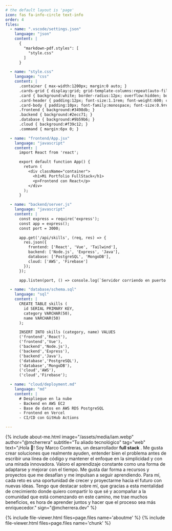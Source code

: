 ```yaml
---
# the default layout is 'page'
icon: fas fa-info-circle text-info
order: 4
files:
  - name: ".vscode/settings.json"
    language: "json"
    content: |
      {
        "markdown-pdf.styles": [
          "style.css"
        ]
      }

  - name: "style.css"
    language: "css"
    content: |
      .container { max-width:1200px; margin:0 auto; }
      .cards-grid { display:grid; grid-template-columns:repeat(auto-fill,minmax(300px,1fr)); gap:20px; padding:10px; }
      .card { background:white; border-radius:12px; overflow:hidden; box-shadow:0 10px 20px rgba(0,0,0,0.1); margin:20px 0; border:1px solid #ccc8; }
      .card-header { padding:12px; font-size:1.1rem; font-weight:600; color:white; }
      .card-body { padding:10px; font-family:monospace; font-size:0.9rem; }
      .frontend { background:#3498db; }
      .backend { background:#2ecc71; }
      .database { background:#9b59b6; }
      .cloud { background:#f39c12; }
      .command { margin:6px 0; }

  - name: "frontend/App.jsx"
    language: "javascript"
    content: |
      import React from 'react';

      export default function App() {
        return (
          <div className="container">
            <h1>Mi Portfolio FullStack</h1>
            <p>Frontend con React</p>
          </div>
        );
      }

  - name: "backend/server.js"
    language: "javascript"
    content: |
      const express = require('express');
      const app = express();
      const port = 3000;

      app.get('/api/skills', (req, res) => {
        res.json({
          frontend: ['React', 'Vue', 'Tailwind'],
          backend: ['Node.js', 'Express', 'Java'],
          database: ['PostgreSQL', 'MongoDB'],
          cloud: ['AWS', 'Firebase']
        });
      });

      app.listen(port, () => console.log(`Servidor corriendo en puerto ${port}`));

  - name: "database/schema.sql"
    language: "sql"
    content: |
      CREATE TABLE skills (
        id SERIAL PRIMARY KEY,
        category VARCHAR(50),
        name VARCHAR(50)
      );

      INSERT INTO skills (category, name) VALUES
      ('frontend','React'),
      ('frontend','Vue'),
      ('backend','Node.js'),
      ('backend','Express'),
      ('backend','Java'),
      ('database','PostgreSQL'),
      ('database','MongoDB'),
      ('cloud','AWS'),
      ('cloud','Firebase');

  - name: "cloud/deployment.md"
    language: "md"
    content: |
      # Despliegue en la nube
      - Backend en AWS EC2
      - Base de datos en AWS RDS PostgreSQL
      - Frontend en Vercel
      - CI/CD con GitHub Actions

---
```


{% include about-me.html 
    image="/assets/media/iam.webp" 
    author="@mcherrera" 
    subtitle="Tu aliado tecnológico" 
    tag="web" 
    text="¡Hola 👋! Soy Marco Contreras, un desarrollador __full stack__ <i class='fa fa-code'></i>. Me gusta crear soluciones que realmente ayuden, entender bien el problema antes de escribir una línea de código y mantener el enfoque en la simplicidad y con una mirada innovadora. Valoro el aprendizaje constante como una forma de adaptarse y mejorar con el tiempo. Me gusta dar forma a recursos y proyectos que me desafían y me impulsan a seguir aprendiendo. Para mí, cada reto es una oportunidad de crecer y proyectarme hacia el futuro con nuevas ideas. Tengo que destacar sobre mí, que gracias a esta mentalidad de crecimiento donde quiero compartir lo que sé y acompañar a la comunidad que está comenzando en este camino, me trae muchos beneficios, es hora de aprender juntos y hacer que el proceso sea más enriquecedor." 
    sign="@mcherrera.dev" 
%}

{% include file-viewer.html files=page.files name='aboutme' %}
{% include file-viewer.html files=page.files name='chunk' %}
